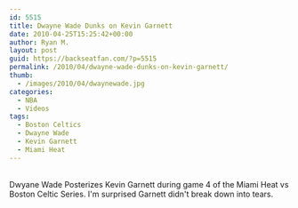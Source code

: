 ```yaml
---
id: 5515
title: Dwayne Wade Dunks on Kevin Garnett
date: 2010-04-25T15:25:42+00:00
author: Ryan M.
layout: post
guid: https://backseatfan.com/?p=5515
permalink: /2010/04/dwayne-wade-dunks-on-kevin-garnett/
thumb:
  - /images/2010/04/dwaynewade.jpg
categories:
  - NBA
  - Videos
tags:
  - Boston Celtics
  - Dwayne Wade
  - Kevin Garnett
  - Miami Heat
---
```


<div class="entry">
  <p>
    <br /> Dwyane Wade Posterizes Kevin Garnett during game 4 of the Miami Heat vs Boston Celtic Series. I'm surprised Garnett didn't break down into tears.
  </p>
</div>
